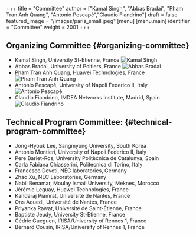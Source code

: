 +++
title = "Committee"
author = ["Kamal Singh", "Abbas Bradai", "Pham Tran Anh Quang", "Antonio Pescapè","Claudio Fiandrino"]
draft = false
featured_image = "/images/paris_small.jpeg"
[menu]
  [menu.main]
    identifier = "Committee"
    weight = 2001
+++



## Organizing Committee {#organizing-committee}

- Kamal Singh, University St-Etienne, France
  ![Kamal Singh](/images/kamal-singh-photo.png)
- Abbas Bradai, University of Poitiers, France
  ![Abbas Bradai](/images/Abbas-Bradai.jpg)
- Pham Tran Anh Quang, Huawei Technologies, France
  ![Pham Tran Anh Quang](/images/quang-photo.jpg)
- Antonio Pescapè, University of Napoli Federico II, Italy
  ![Antonio Pescapè](/images/pescape-photo.jpg)
- Claudio Fiandrino, IMDEA Networks Institute, Madrid, Spain
  ![Claudio Fiandrino](/images/claudio-fiandrino-photo.jpg)

## Technical Program Committee: {#technical-program-committee}
- Jong-Hyouk Lee, Sangmyung University, South Korea 
- Antonio Montieri, University of Napoli Federico II, Italy
- Pere Bariet-Ros, University Politècnica de Catalunya, Spain
- Carla Fabiana Chiasserini, Politecnica di Torino, Italy
- Francesco Devoti, NEC laboratories, Germany
- Zhao Xu, NEC Laboratories, Germany
- Nabil Benamar, Moulay Ismail University, Meknes, Morocco 
- Jérémie Leguay, Huawei Technologies, France
- Kandaraj Piamrat, Université de Nantes, France
- Ons Aouedi, Université de Nantes, France
- Priyanka Rawat, Université de Saint-Étienne, France
- Baptiste Jeudy, University St-Etienne, France 
- Cédric Gueguen, IRISA/University of Rennes 1, France
- Bernard Cousin, IRISA/University of Rennes 1, France

